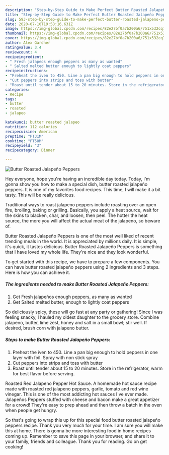 ```yaml
---
description: "Step-by-Step Guide to Make Perfect Butter Roasted Jalapeño Peppers"
title: "Step-by-Step Guide to Make Perfect Butter Roasted Jalapeño Peppers"
slug: 593-step-by-step-guide-to-make-perfect-butter-roasted-jalapeno-peppers
date: 2020-07-10T19:58:16.631Z
image: https://img-global.cpcdn.com/recipes/82e27bf0a7b200a6/751x532cq70/butter-roasted-jalapeno-peppers-recipe-main-photo.jpg
thumbnail: https://img-global.cpcdn.com/recipes/82e27bf0a7b200a6/751x532cq70/butter-roasted-jalapeno-peppers-recipe-main-photo.jpg
cover: https://img-global.cpcdn.com/recipes/82e27bf0a7b200a6/751x532cq70/butter-roasted-jalapeno-peppers-recipe-main-photo.jpg
author: Alex Gardner
ratingvalue: 3.4
reviewcount: 4
recipeingredient:
- " Fresh jalapeos enough peppers as many as wanted"
- " Salted melted butter enough to lightly coat peppers"
recipeinstructions:
- "Preheat the iven to 450. Line a pan big enough to hold peppers in one layer with foil. Spray with non stick spray"
- "Cut peppers into strips and toss with butter"
- "Roast until tender about 15 to 20 minutes. Store in the refrigerator, warm for best flavor before serving."
categories:
- Recipe
tags:
- butter
- roasted
- jalapeo

katakunci: butter roasted jalapeo 
nutrition: 112 calories
recipecuisine: American
preptime: "PT31M"
cooktime: "PT58M"
recipeyield: "3"
recipecategory: Dinner

---
```



![Butter Roasted Jalapeño Peppers](https://img-global.cpcdn.com/recipes/82e27bf0a7b200a6/751x532cq70/butter-roasted-jalapeno-peppers-recipe-main-photo.jpg)

Hey everyone, hope you're having an incredible day today. Today, I'm gonna show you how to make a special dish, butter roasted jalapeño peppers. It is one of my favorites food recipes. This time, I will make it a bit tasty. This will be really delicious.

Traditional ways to roast jalapeno peppers include roasting over an open fire, broiling, baking or grilling. Basically, you apply a heat source, wait for the skins to blacken, char, and loosen, then peel. The hotter the heat source, the more you will affect the actual meat of the jalapeno, so beware of.

Butter Roasted Jalapeño Peppers is one of the most well liked of recent trending meals in the world. It is appreciated by millions daily. It is simple, it's quick, it tastes delicious. Butter Roasted Jalapeño Peppers is something that I have loved my whole life. They're nice and they look wonderful.


To get started with this recipe, we have to prepare a few components. You can have butter roasted jalapeño peppers using 2 ingredients and 3 steps. Here is how you can achieve it.

<!--inarticleads1-->

##### The ingredients needed to make Butter Roasted Jalapeño Peppers:

1. Get  Fresh jalapeños enough peppers, as many as wanted
1. Get  Salted melted butter, enough to lightly coat peppers


So deliciously spicy, these will go fast at any party or gathering! Since I was feeling snacky, I hauled my oldest daughter to the grocery store. Combine jalapeno, butter, lime zest, honey and salt in a small bowl; stir well. If desired, brush corn with jalapeno butter. 

<!--inarticleads2-->

##### Steps to make Butter Roasted Jalapeño Peppers:

1. Preheat the iven to 450. Line a pan big enough to hold peppers in one layer with foil. Spray with non stick spray
1. Cut peppers into strips and toss with butter
1. Roast until tender about 15 to 20 minutes. Store in the refrigerator, warm for best flavor before serving.


Roasted Red Jalapeno Pepper Hot Sauce. A homemade hot sauce recipe made with roasted red jalapeno peppers, garlic, tomato and red wine vinegar. This is one of the most addicting hot sauces I&#39;ve ever made. Jalapeños Peppers stuffed with cheese and bacon make a great appetizer for a crowd! They&#39;re easy to prep ahead and then throw a batch in the oven when people get hungry. 

So that's going to wrap this up for this special food butter roasted jalapeño peppers recipe. Thank you very much for your time. I am sure you will make this at home. There is gonna be more interesting food in home recipes coming up. Remember to save this page in your browser, and share it to your family, friends and colleague. Thank you for reading. Go on get cooking!
